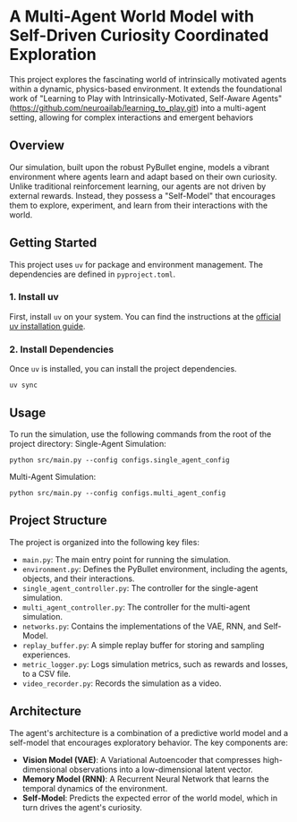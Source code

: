 
#   A Multi-Agent World Model with Self-Driven Curiosity Coordinated Exploration

This project explores the fascinating world of intrinsically motivated agents within a dynamic, physics-based environment. It extends the foundational work of "Learning to Play with Intrinsically-Motivated, Self-Aware Agents" (https://github.com/neuroailab/learning_to_play.git) into a multi-agent setting, allowing for complex interactions and emergent behaviors

##   Overview
Our simulation, built upon the robust PyBullet engine, models a vibrant environment where agents learn and adapt based on their own curiosity. Unlike traditional reinforcement learning, our agents are not driven by external rewards. Instead, they possess a "Self-Model" that encourages them to explore, experiment, and learn from their interactions with the world.

## Getting Started

This project uses `uv` for package and environment management. The dependencies are defined in `pyproject.toml`.

### 1. Install uv
First, install `uv` on your system. You can find the instructions at the [official uv installation guide](https://github.com/astral-sh/uv#installation).

### 2. Install Dependencies
Once `uv` is installed, you can install the project dependencies.

```
uv sync
```
## Usage
To run the simulation, use the following commands from the root of the project directory:
Single-Agent Simulation: 

```
python src/main.py --config configs.single_agent_config
```

Multi-Agent Simulation:
```
python src/main.py --config configs.multi_agent_config
```

## Project Structure

The project is organized into the following key files:

* `main.py`: The main entry point for running the simulation.
* `environment.py`: Defines the PyBullet environment, including the agents, objects, and their interactions.
* `single_agent_controller.py`: The controller for the single-agent simulation.
* `multi_agent_controller.py`: The controller for the multi-agent simulation.
* `networks.py`: Contains the implementations of the VAE, RNN, and Self-Model.
* `replay_buffer.py`: A simple replay buffer for storing and sampling experiences.
* `metric_logger.py`: Logs simulation metrics, such as rewards and losses, to a CSV file.
* `video_recorder.py`: Records the simulation as a video.

## Architecture

The agent's architecture is a combination of a predictive world model and a self-model that encourages exploratory behavior. The key components are:

* **Vision Model (VAE)**: A Variational Autoencoder that compresses high-dimensional observations into a low-dimensional latent vector.
* **Memory Model (RNN)**: A Recurrent Neural Network that learns the temporal dynamics of the environment.
* **Self-Model**: Predicts the expected error of the world model, which in turn drives the agent's curiosity.
